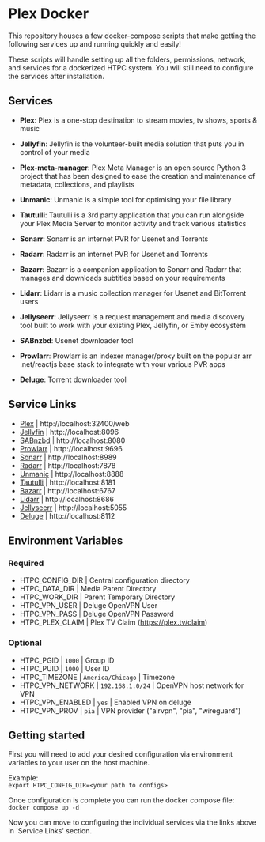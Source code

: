 # Plex Docker
This repository houses a few docker-compose scripts that make getting the following services up and running quickly and easily! 

These scripts will handle setting up all the folders, permissions, network, and services for a dockerized HTPC system. You will still need to configure the services after installation. 

## Services

- **Plex**: Plex is a one-stop destination to stream movies, tv shows, sports & music  
- **Jellyfin**: Jellyfin is the volunteer-built media solution that puts you in control of your media  

- **Plex-meta-manager**: Plex Meta Manager is an open source Python 3 project that has been designed to ease the creation and maintenance of metadata, collections, and playlists  
- **Unmanic**: Unmanic is a simple tool for optimising your file library  
- **Tautulli**: Tautulli is a 3rd party application that you can run alongside your Plex Media Server to monitor activity and track various statistics  
- **Sonarr**: Sonarr is an internet PVR for Usenet and Torrents  
- **Radarr**: Radarr is an internet PVR for Usenet and Torrents  
- **Bazarr**: Bazarr is a companion application to Sonarr and Radarr that manages and downloads subtitles based on your requirements  
- **Lidarr**: Lidarr is a music collection manager for Usenet and BitTorrent users  
- **Jellyseerr**: Jellyseerr is a request management and media discovery tool built to work with your existing Plex, Jellyfin, or Emby ecosystem  
- **SABnzbd**: Usenet downloader tool  
- **Prowlarr**: Prowlarr is an indexer manager/proxy built on the popular arr .net/reactjs base stack to integrate with your various PVR apps  
- **Deluge**: Torrent downloader tool

## Service Links
- [Plex](https://plex.tv) | http://localhost:32400/web
- [Jellyfin](https://jellyfin.org/) | http://localhost:8096
- [SABnzbd](https://sabnzbd.org/) | http://localhost:8080
- [Prowlarr](https://github.com/Prowlarr/Prowlarr) | http://localhost:9696
- [Sonarr](https://sonarr.tv/) | http://localhost:8989
- [Radarr](https://radarr.video/) | http://localhost:7878
- [Unmanic]() | http://localhost:8888
- [Tautulli]() | http://localhost:8181
- [Bazarr]() | http://localhost:6767
- [Lidarr]() | http://localhost:8686
- [Jellyseerr]() | http://localhost:5055
- [Deluge]() | http://localhost:8112

## Environment Variables

### Required
- HTPC_CONFIG_DIR | Central configuration directory 
- HTPC_DATA_DIR | Media Parent Directory
- HTPC_WORK_DIR | Parent Temporary Directory
- HTPC_VPN_USER | Deluge OpenVPN User
- HTPC_VPN_PASS | Deluge OpenVPN Password
- HTPC_PLEX_CLAIM | Plex TV Claim (https://plex.tv/claim)

### Optional
- HTPC_PGID | `1000` | Group ID
- HTPC_PUID | `1000` | User ID
- HTPC_TIMEZONE | `America/Chicago` | Timezone
- HTPC_VPN_NETWORK | `192.168.1.0/24` | OpenVPN host network for VPN
- HTPC_VPN_ENABLED | `yes` | Enabled VPN on deluge
- HTPC_VPN_PROV | `pia` | VPN provider ("airvpn", "pia", "wireguard")

## Getting started
First you will need to add your desired configuration via environment variables to your user on the host machine. 

Example:  
`export HTPC_CONFIG_DIR=<your path to configs>`

Once configuration is complete you can run the docker compose file:  
`docker compose up -d`

Now you can move to configuring the individual services via the links above in 'Service Links' section.